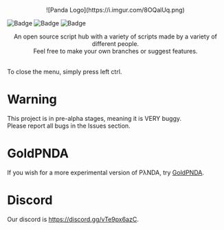 <p align="center">
![Panda Logo](https://i.imgur.com/8OQalUq.png)

![Badge](https://img.shields.io/discord/880190688057262080?style=plastic)  ![Badge](https://img.shields.io/github/last-commit/TR011F4C3/PANDA?style=plastic)  ![Badge](https://img.shields.io/github/contributors/TR011F4C3/PANDA?style=plastic)
<p align="center"/>
An open source script hub with a variety of scripts made by a variety of different people.<br>
Feel free to make your own branches or suggest features.

<br> To close the menu, simply press left ctrl.

# Warning
This project is in pre-alpha stages, meaning it is VERY buggy. <br>
Please report all bugs in the Issues section.

# GoldPNDA
If you wish for a more experimental version of PλNDA, try [GoldPNDA](https://github.com/TR011F4C3/PANDA/tree/GoldPNDA).

# Discord
Our discord is https://discord.gg/vTe9px6azC.
